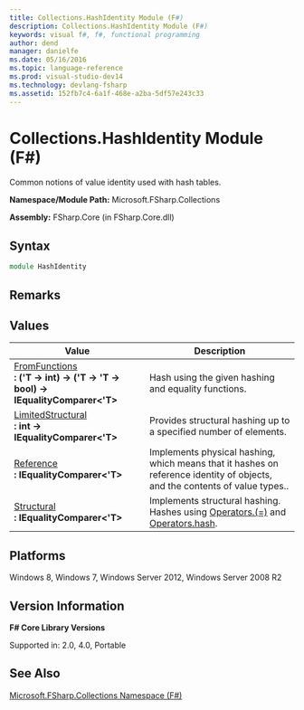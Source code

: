 ```yaml
---
title: Collections.HashIdentity Module (F#)
description: Collections.HashIdentity Module (F#)
keywords: visual f#, f#, functional programming
author: dend
manager: danielfe
ms.date: 05/16/2016
ms.topic: language-reference
ms.prod: visual-studio-dev14
ms.technology: devlang-fsharp
ms.assetid: 152fb7c4-6a1f-468e-a2ba-5df57e243c33 
---
```


# Collections.HashIdentity Module (F#)

Common notions of value identity used with hash tables.

**Namespace/Module Path:** Microsoft.FSharp.Collections

**Assembly:** FSharp.Core (in FSharp.Core.dll)


## Syntax

```fsharp
module HashIdentity
```

## Remarks

## Values


|Value|Description|
|-----|-----------|
|[FromFunctions](https://msdn.microsoft.com/library/b19afd76-a58f-4a6d-a10e-b302d59b8889)<br />**: ('T -&gt; int) -&gt; ('T -&gt; 'T -&gt; bool) -&gt; IEqualityComparer&lt;'T&gt;**|Hash using the given hashing and equality functions.|
|[LimitedStructural](https://msdn.microsoft.com/library/9d7b59ee-78b2-40a0-a988-ca4310031dc9)<br />**: int -&gt; IEqualityComparer&lt;'T&gt;**|Provides structural hashing up to a specified number of elements.|
|[Reference](https://msdn.microsoft.com/library/5a92cdd8-bf3f-4943-b132-59c0e0463d41)<br />**: IEqualityComparer&lt;'T&gt;**|Implements physical hashing, which means that it hashes on reference identity of objects, and the contents of value types..|
|[Structural](https://msdn.microsoft.com/library/afedeb12-67a3-423f-b941-92003d2710b8)<br />**: IEqualityComparer&lt;'T&gt;**|Implements structural hashing. Hashes using [Operators.(=)](https://msdn.microsoft.com/library/5b1167e1-cc30-4d26-9f1d-556b2a308187) and [Operators.hash](https://msdn.microsoft.com/library/a83c0432-919e-407d-9ffc-8cf34fbc6daa).|

## Platforms
Windows 8, Windows 7, Windows Server 2012, Windows Server 2008 R2


## Version Information
**F# Core Library Versions**

Supported in: 2.0, 4.0, Portable




## See Also
[Microsoft.FSharp.Collections Namespace &#40;F&#35;&#41;](Microsoft.FSharp.Collections-Namespace-%5BFSharp%5D.md)

